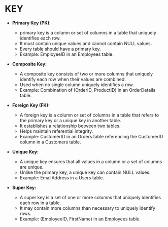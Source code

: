 # KEY

- **Primary Key (PK)**:
  - primary key is a column or set of columns in a table that uniquely identifies each row.
  - It must contain unique values and cannot contain NULL values.
  - Every table should have a primary key.
  - Example: EmployeeID in an Employees table.

- **Composite Key:**
  - A composite key consists of two or more columns that uniquely identify each row when their values are combined.
  - Used when no single column uniquely identifies a row.
  - Example: Combination of (OrderID, ProductID) in an OrderDetails table.

- **Foreign Key (FK):**
  - A foreign key is a column or set of columns in a table that refers to the primary key or a unique key in another table.
  - It establishes a relationship between two tables.
  - Helps maintain referential integrity.
  - Example: CustomerID in an Orders table referencing the CustomerID column in a Customers table.

- **Unique Key:**
  - A unique key ensures that all values in a column or a set of columns are unique.
  - Unlike the primary key, a unique key can contain NULL values.
  - Example: EmailAddress in a Users table.

- **Super Key:**
  - A super key is a set of one or more columns that uniquely identifies each row in a table.
  - It may contain more columns than necessary to uniquely identify rows.
  - Example: (EmployeeID, FirstName) in an Employees table.

